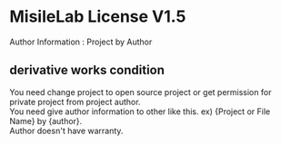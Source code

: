 # MisileLab License V1.5

Author Information : Project by Author

## derivative works condition

You need change project to open source project or get permission for private project from project author.  
You need give author information to other like this. ex) {Project or File Name} by {author}.  
Author doesn't have warranty.  
